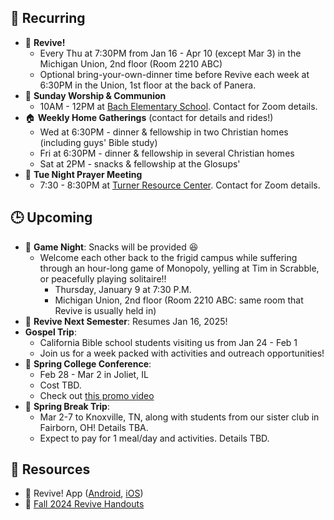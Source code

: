 ## 🔁 Recurring
- 🙌 **Revive!**
    - Every Thu at 7:30PM from Jan 16 - Apr 10 (except Mar 3) in the Michigan Union, 2nd floor (Room 2210 ABC)
    - Optional bring-your-own-dinner time before Revive each week at 6:30PM in the Union, 1st floor at the back of Panera.
- 🙌 **Sunday Worship & Communion**
    - 10AM - 12PM at [Bach Elementary School](https://maps.app.goo.gl/dZPSs5uELxZ6f25e6). Contact for Zoom details.
- 🏠 **Weekly Home Gatherings** (contact for details and rides!)
    - Wed at 6:30PM - dinner & fellowship in two Christian homes (including guys' Bible study)
    - Fri at 6:30PM - dinner & fellowship in several Christian homes
    - Sat at 2PM - snacks & fellowship at the Glosups'
- 🙏 **Tue Night Prayer Meeting**
    - 7:30 - 8:30PM at [Turner Resource Center](https://maps.app.goo.gl/68Ut4Q6T4kP9o5zT6). Contact for Zoom details.

## 🕒 Upcoming
- 🎲 **Game Night**: Snacks will be provided 😆
    - Welcome each other back to the frigid campus while suffering through an hour-long game of Monopoly, yelling at Tim in Scrabble, or peacefully playing solitaire!!
        - Thursday, January 9 at 7:30 P.M.
        - Michigan Union, 2nd floor (Room 2210 ABC: same room that Revive is usually held in)
- 🙌 **Revive Next Semester**: Resumes Jan 16, 2025!
- **Gospel Trip**:
    - California Bible school students visiting us from Jan 24 - Feb 1
    - Join us for a week packed with activities and outreach opportunities!
- 🙌 **Spring College Conference**:
    - Feb 28 - Mar 2 in Joliet, IL
    - Cost TBD.
    - Check out [this promo video](https://youtu.be/edrZD9zlHEE?si=6TTKTBrmtl8ObotG)
- 🚐 **Spring Break Trip**:
    - Mar 2-7 to Knoxville, TN, along with students from our sister club in Fairborn, OH! Details TBA.
    - Expect to pay for 1 meal/day and activities. Details TBD.

## 📖 Resources
- 📱 Revive! App ([Android](https://play.google.com/store/apps/details?id=com.newandromo.dev2292363.app3300238&pcampaignid=web_share), [iOS](https://apps.apple.com/us/app/revive/id6473073801?platform=iphone))
- 📄 [Fall 2024 Revive Handouts](https://drive.google.com/drive/folders/1ET9nK7HIynR2FEpGmpnasVpP_ntsFE1s?usp=drive_link)
